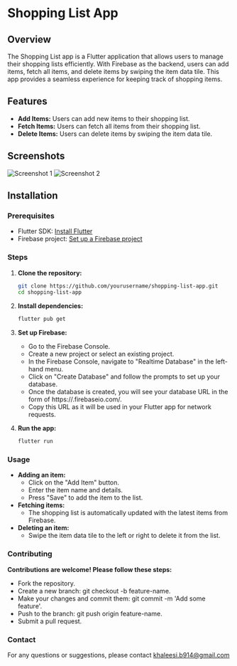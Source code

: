 # Shopping List App

## Overview
The Shopping List app is a Flutter application that allows users to manage their shopping lists efficiently. With Firebase as the backend, users can add items, fetch all items, and delete items by swiping the item data tile. This app provides a seamless experience for keeping track of shopping items.

## Features
- **Add Items:** Users can add new items to their shopping list.
- **Fetch Items:** Users can fetch all items from their shopping list.
- **Delete Items:** Users can delete items by swiping the item data tile.

## Screenshots
![Screenshot 1](screenshots/screenshot1.png)
![Screenshot 2](screenshots/screenshot2.png)

## Installation

### Prerequisites
- Flutter SDK: [Install Flutter](https://flutter.dev/docs/get-started/install)
- Firebase project: [Set up a Firebase project](https://firebase.google.com/docs/web/setup)

### Steps
1. **Clone the repository:**
   ```bash
   git clone https://github.com/yourusername/shopping-list-app.git
   cd shopping-list-app
   
2. **Install dependencies:**
    ```bash
   flutter pub get
   
3. **Set up Firebase:**
   - Go to the Firebase Console.
   - Create a new project or select an existing project.
   - In the Firebase Console, navigate to "Realtime Database" in the left-hand menu.
   - Click on "Create Database" and follow the prompts to set up your database.
   - Once the database is created, you will see your database URL in the form of https://<your-database-name>.firebaseio.com/.
   - Copy this URL as it will be used in your Flutter app for network requests.

4. **Run the app:**
    ```bash
   flutter run
   
### Usage
- **Adding an item:**
    - Click on the "Add Item" button.
    - Enter the item name and details.
    - Press "Save" to add the item to the list.
- **Fetching items:**
    - The shopping list is automatically updated with the latest items from Firebase.
- **Deleting an item:**
    - Swipe the item data tile to the left or right to delete it from the list.

### Contributing
**Contributions are welcome! Please follow these steps:**
   - Fork the repository.
   - Create a new branch: git checkout -b feature-name.
   - Make your changes and commit them: git commit -m 'Add some feature'.
   - Push to the branch: git push origin feature-name.
   - Submit a pull request.

### Contact
For any questions or suggestions, please contact khaleesi.b914@gmail.com